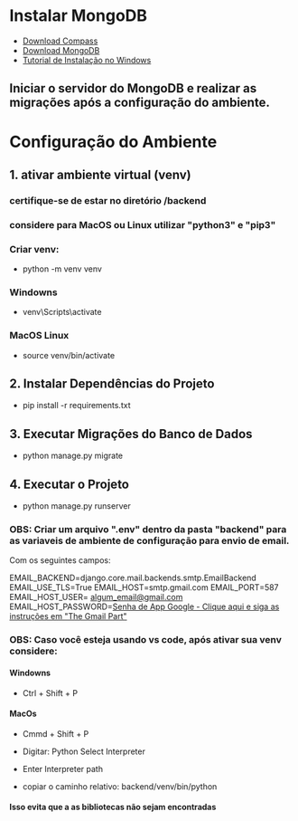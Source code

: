 # Instalar MongoDB
- [Download Compass](https://www.mongodb.com/products/tools/compass)
- [Download MongoDB](https://www.mongodb.com/try/download/community)
- [Tutorial de Instalação no Windows](https://www.youtube.com/watch?v=rtAPwlvoNoI)
## Iniciar o servidor do MongoDB e realizar as migrações após a configuração do ambiente.

# Configuração do Ambiente

## 1. ativar ambiente virtual (venv)
### certifique-se de estar no diretório /backend
### considere para MacOS ou Linux utilizar "python3" e "pip3"

### Criar venv:
- python -m venv venv

### Windowns
- venv\Scripts\activate

### MacOS Linux
- source venv/bin/activate

## 2. Instalar Dependências do Projeto
- pip install -r requirements.txt

## 3. Executar Migrações do Banco de Dados
- python manage.py migrate

## 4. Executar o Projeto
- python manage.py runserver

### OBS: Criar um arquivo ".env" dentro da pasta "backend" para as variaveis de ambiente de configuração para envio de email.
Com os seguintes campos:

EMAIL_BACKEND=django.core.mail.backends.smtp.EmailBackend
EMAIL_USE_TLS=True
EMAIL_HOST=smtp.gmail.com
EMAIL_PORT=587
EMAIL_HOST_USER= algum_email@gmail.com
EMAIL_HOST_PASSWORD=[Senha de App Google - Clique aqui e siga as instruções em "The Gmail Part"](https://dev.to/abderrahmanemustapha/how-to-send-email-with-django-and-gmail-in-production-the-right-way-24ab)

### OBS: Caso você esteja usando vs code, após ativar sua venv considere:
#### Windowns
- Ctrl + Shift + P
#### MacOs
- Cmmd + Shift + P

- Digitar: Python Select Interpreter
- Enter Interpreter path
- copiar o caminho relativo: backend/venv/bin/python
#### Isso evita que a as bibliotecas não sejam encontradas
